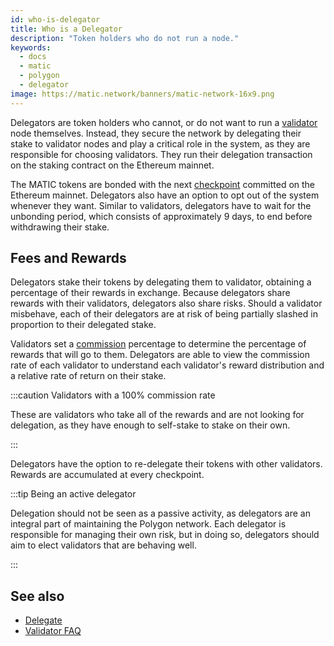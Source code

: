 ```yaml
---
id: who-is-delegator
title: Who is a Delegator
description: "Token holders who do not run a node."
keywords:
  - docs
  - matic
  - polygon
  - delegator
image: https://matic.network/banners/matic-network-16x9.png
---
```


Delegators are token holders who cannot, or do not want to run a [validator](/docs/maintain/glossary#validator) node themselves. Instead, they secure the network by delegating their stake to validator nodes and play a critical role in the system, as they are responsible for choosing validators. They run their delegation transaction on the staking contract on the Ethereum mainnet.

The MATIC tokens are bonded with the next [checkpoint](/docs/maintain/glossary#checkpoint-transaction) committed on the Ethereum mainnet. Delegators also have an option to opt out of the system whenever they want. Similar to validators, delegators have to wait for the unbonding period, which consists of approximately 9 days, to end before withdrawing their stake.

## Fees and Rewards

Delegators stake their tokens by delegating them to validator, obtaining a percentage of their rewards in exchange. Because delegators share rewards with their validators, delegators also share risks. Should a validator misbehave, each of their delegators are at risk of being partially slashed in proportion to their delegated stake.

Validators set a [commission](/docs/maintain/glossary#commission) percentage to determine the percentage of rewards that will go to them. Delegators are able to view the commission rate of each validator to understand each validator's reward distribution and a relative rate of return on their stake.

:::caution Validators with a 100% commission rate

These are validators who take all of the rewards and are not looking for delegation, 
as they have enough to self-stake to stake on their own.

:::

Delegators have the option to re-delegate their tokens with other validators. Rewards are accumulated at every checkpoint.

:::tip Being an active delegator

Delegation should not be seen as a passive activity, as delegators are an integral part of maintaining
the Polygon network. Each delegator is responsible for managing their own risk, but in doing so, delegators 
should aim to elect validators that are behaving well.

:::

## See also

* [Delegate](/docs/maintain/delegate/delegate)
* [Validator FAQ](/docs/maintain/validate/faq/validator-faq)
